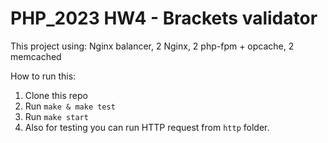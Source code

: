 # PHP_2023 HW4 - Brackets validator

This project using: Nginx balancer, 2 Nginx, 2 php-fpm + opcache, 2 memcached

How to run this:
1. Clone this repo
2. Run `make & make test`
3. Run `make start`
4. Also for testing you can run HTTP request from `http` folder.

